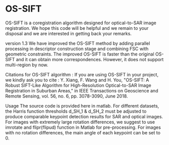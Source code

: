 # OS-SIFT

OS-SIFT is a coregistration algorithm designed for optical-to-SAR image registration.
We hope this code will be helpful and we remain to your disposal and we are interested in getting back your remarks.

version 1.3
We have improved the OS-SIFT method by adding parallel processing in descriptor construction stage and combining FSC with geometric constraints.
The improved OS-SIFT is faster than the original OS-SIFT and it can obtain more correspondences. However, it does not support multi-region by now.

Citations for OS-SIFT algorithm :
If you are using OS-SIFT in your project, we kindly ask you to cite :
Y. Xiang, F. Wang and H. You, "OS-SIFT: A Robust SIFT-Like Algorithm for High-Resolution Optical-to-SAR Image Registration in Suburban Areas," in IEEE Transactions on Geoscience and Remote Sensing, vol. 56, no. 6, pp. 3078-3090, June 2018.

Usage
The source code is provided here in matlab.
For different datasets, the Harris function thresholds d_SH_1 & d_SH_2 must be adjusted to produce comparable keypoint detection results for SAR and optical images.
For images with extremely large rotation differences, we suggest to use imrotate and flipr(flipud) function in Matlab for pre-processing.
For images with no rotation differences, the main angle of each keypoint can be set to 0.
